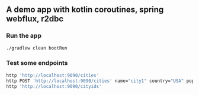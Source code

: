 ## A demo app with kotlin coroutines, spring webflux, r2dbc

### Run the app

```sh
./gradlew clean bootRun
```

### Test some endpoints

```sh
http 'http://localhost:9090/cities'
http POST 'http://localhost:9090/cities' name="city1" country="USA" pop="100000"
http 'http://localhost:9090/cityids'
```